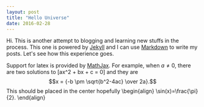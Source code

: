 ```yaml
---
layout: post
title: "Hello Universe"
date: 2016-02-28
---
```

Hi. This is another attempt to blogging and learning new stuffs in the process. This one is powered by [Jekyll](http://jekyllrb.com) and I can use [Markdown](http://daringfireball.net/projects/markdown/) to write my posts. Let's see how this experience goes.

Support for latex is provided by [MathJax](https://www.mathjax.org/). For example, when $a \ne 0$, there are two solutions to \[ax^2 + bx + c = 0\] and they are $$x = {-b \pm \sqrt{b^2-4ac} \over 2a}.$$ This should be placed in the center hopefully \begin{align} \sin(x)=\frac{\pi}{2}. \end{align}
